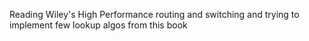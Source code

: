 Reading Wiley's High Performance routing and switching and trying to implement few lookup algos from this book
